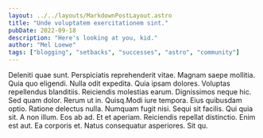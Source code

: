 ```yaml
---
layout: ../../layouts/MarkdownPostLayout.astro
title: "Unde voluptatem exercitationem sint."
pubDate: 2022-09-18
description: "Here's looking at you, kid."
author: "Mel Loewe"
tags: ["blogging", "setbacks", "successes", "astro", "community"]
---
```


Deleniti quae sunt. Perspiciatis reprehenderit vitae. Magnam saepe mollitia. Quia quo eligendi. Nulla odit expedita. Quia ipsam dolores. Voluptas repellendus blanditiis. Reiciendis molestias earum. Dignissimos neque hic. Sed quam dolor. Rerum ut in. Quisq.Modi iure tempora. Eius quibusdam optio. Ratione delectus nulla. Numquam fugit nisi. Sequi sit facilis. Qui quia sit. A non illum. Eos ab ad. Et et aperiam. Reiciendis repellat distinctio. Enim est aut. Ea corporis et. Natus consequatur asperiores. Sit qu.

